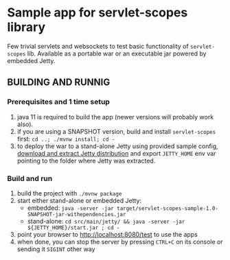 # Sample app for servlet-scopes library

Few trivial servlets and websockets to test basic functionality of `servlet-scopes` lib. Available as a portable war or an executable jar powered by embedded Jetty.


## BUILDING AND RUNNIG

### Prerequisites and 1 time setup
1. java 11 is required to build the app (newer versions will probably work also).
1. if you are using a SNAPSHOT version, build and install `servlet-scopes` first: `cd ..; ./mvnw install; cd -`
1. to deploy the war to a stand-alone Jetty using provided sample config, [download and extract Jetty distribution](https://www.eclipse.org/jetty/download.php) and export `JETTY_HOME` env var pointing to the folder where Jetty was extracted.

### Build and run
1. build the project with `./mvnw package`
1. start either stand-alone or embedded Jetty:
    - embedded: `java -server -jar target/servlet-scopes-sample-1.0-SNAPSHOT-jar-withependencies.jar`
    - stand-alone: `cd src/main/jetty/ && java -server -jar ${JETTY_HOME}/start.jar ; cd -`
1. point your browser to [http://localhost:8080/test](http://localhost:8080/test) to use the apps
1. when done, you can stop the server by pressing `CTRL+C` on its console or sending it `SIGINT` other way
